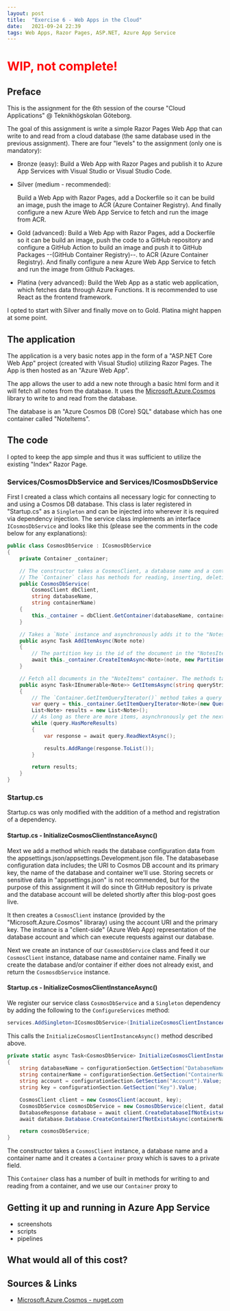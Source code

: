 ```yaml
---
layout: post
title:  "Exercise 6 - Web Apps in the Cloud"
date:   2021-09-24 22:39
tags: Web Apps, Razor Pages, ASP.NET, Azure App Service
---
```


<h1 style="color:red;">WIP, not complete!</h1>


## Preface
This is the assignment for the 6th session of the course "Cloud Applications" @ Teknikhögskolan Göteborg.

The goal of this assignment is write a simple Razor Pages Web App that can write to and read from a cloud database (the same database used in the previous assignment).
There are four "levels" to the assignment (only one is mandatory):
- Bronze (easy):
  Build a Web App with Razor Pages and publish it to Azure App Services with Visual Studio or Visual Studio Code.

- Silver (medium - recommended):

  Build a Web App with Razor Pages, add a Dockerfile so it can be build an image, push the image to ACR (Azure Container Registry). And finally configure a new Azure Web App Service to fetch and run the image from ACR.

- Gold (advanced):
  Build a Web App with Razor Pages, add a Dockerfile so it can be build an image, push the code to a GitHub repository and configure a GitHub Action to build an image and push it to GitHub Packages --(GitHub Container Registry)--. to ACR (Azure Container Registry). And finally configure a new Azure Web App Service to fetch and run the image from Github Packages.

- Platina (very advanced):
  Build the Web App as a static web application, which fetches data through Azure Functions. It is recommended to use React as the frontend framework.

I opted to start with Silver and finally move on to Gold. Platina might happen at some point.


## The application

The application is a very basic notes app in the form of a "ASP.NET Core Web App" project (created with Visual Studio) utilizing Razor Pages. The App is then hosted as an "Azure Web App".

The app allows the user to add a new note through a basic html form and it will fetch all notes from the database. It uses the [Microsoft.Azure.Cosmos][nuget-package-microsoft-azure-cosmos] library to write to and read from the database.

The database is an "Azure Cosmos DB (Core) SQL" database which has one container called "NoteItems".


## The code

I opted to keep the app simple and thus it was sufficient to utilize the existing "Index" Razor Page.


### Services/CosmosDbService and Services/ICosmosDbService
First I created a class which contains all necessary logic for connecting to and using a Cosmos DB database. This class is later registered in "Startup.cs" as a `Singleton` and can be injected into wherever it is required via dependency injection. The service class implements an interface `ICosmosDbService` and looks like this (please see the comments in the code below for any explanations):

```csharp
public class CosmosDbService : ICosmosDbService
{
    private Container _container;

    // The constructor takes a CosmosClient, a database name and a container name. It then creates a `Container` instance (this class is provided by the "Microsoft.Azure.Cosmos" library) and saves it to a private field.
    // The `Container` class has methods for reading, inserting, deleting and updating a CosmosDb container.
    public CosmosDbService(
        CosmosClient dbClient,
        string databaseName,
        string containerName)
    {
        this._container = dbClient.GetContainer(databaseName, containerName);
    }

    // Takes a `Note` instance and asynchronously adds it to the "NotesItem" container.
    public async Task AddItemAsync(Note note)
    {
        // The partition key is the id of the document in the "NotesItem" container.
        await this._container.CreateItemAsync<Note>(note, new PartitionKey(note.Id));
    }

    // Fetch all documents in the "NoteItems" container. The methods takes an sql query string, e.g. "SELECT * FROM c" which will get us all document from the database.container specified in the constructor of this class.
    public async Task<IEnumerable<Note>> GetItemsAsync(string queryString)
    {
        // The `Container.GetItemQueryIterator()` method takes a query string in this case and returns an iterator.
        var query = this._container.GetItemQueryIterator<Note>(new QueryDefinition(queryString));
        List<Note> results = new List<Note>();
        // As long as there are more items, asynchronously get the next set of results from the query and add it to the List<Note> declared above.
        while (query.HasMoreResults)
        {
            var response = await query.ReadNextAsync();

            results.AddRange(response.ToList());
        }

        return results;
    }
}
```

### Startup.cs

Startup.cs was only modified with the addition of a method and registration of a dependency.

#### Startup.cs - InitializeCosmosClientInstanceAsync()
Mext we add a method which reads the database configuration data from the appsettings.json/appsettings.Development.json file. The databasebase configuration data includes; the URI to Cosmos DB account and its primary key, the name of the database and container we'll use. Storing secrets or sensitive data in "appsettings.json" is not recommended, but for the purpose of this assignment it will do since th GitHub repository is private and the database account will be deleted shortly after this blog-post goes live.

It then creates a `CosmosClient` instance (provided by the "Microsoft.Azure.Cosmos" libraray) using the account URI and the primary key. The instance is a "client-side" (Azure Web App) representation of the database account and which can execute requests against our database.

Next we create an instance of our `CosmosDbService` class and feed it our `CosmosClient` instance, database name and container name.
Finally we create the database and/or container if either does not already exist, and return the `CosmosdbService` instance.

#### Startup.cs - InitializeCosmosClientInstanceAsync()
We register our service class `CosmosDbService` and a `Singleton` dependency by adding the following to the `ConfigureServices` method:
```csharp
services.AddSingleton<ICosmosDbService>(InitializeCosmosClientInstanceAsync(Configuration.GetSection("CosmosDb")).GetAwaiter().GetResult());
```

This calls the `InitializeCosmosClientInstanceAsync()` method described above.

```csharp
private static async Task<CosmosDbService> InitializeCosmosClientInstanceAsync(IConfigurationSection configurationSection)
{
    string databaseName = configurationSection.GetSection("DatabaseName").Value;
    string containerName = configurationSection.GetSection("ContainerName").Value;
    string account = configurationSection.GetSection("Account").Value;
    string key = configurationSection.GetSection("Key").Value;

    CosmosClient client = new CosmosClient(account, key);
    CosmosDbService cosmosDbService = new CosmosDbService(client, databaseName, containerName);
    DatabaseResponse database = await client.CreateDatabaseIfNotExistsAsync(databaseName);
    await database.Database.CreateContainerIfNotExistsAsync(containerName, "/id");

    return cosmosDbService;
}
```


The constructor takes a `CosmosClient` instance, a database name and a container name and it creates a `Container` proxy which is saves to a private field.

This `Container` class has a number of built in methods for writing to and reading from a container, and we use our `Container` proxy to 



## Getting it up and running in Azure App Service

- screenshots
- scripts
- pipelines


## What would all of this cost?



## Sources & Links
- [ Microsoft.Azure.Cosmos - nuget.com][nuget-package-microsoft-azure-cosmos]


[nuget-package-microsoft-azure-cosmos]: https://www.nuget.org/packages/Microsoft.Azure.Cosmos
